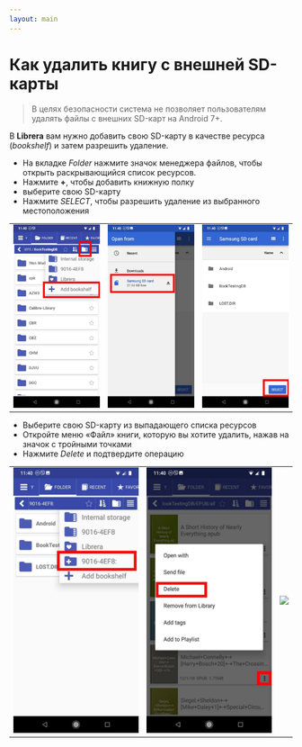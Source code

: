 ```yaml
---
layout: main
---
```


# Как удалить книгу с внешней SD-карты

> В целях безопасности система не позволяет пользователям удалять файлы с внешних SD-карт на Android 7+.

В **Librera** вам нужно добавить свою SD-карту в качестве ресурса (_bookshelf_) и затем разрешить удаление.

* На вкладке _Folder_ нажмите значок менеджера файлов, чтобы открыть раскрывающийся список ресурсов.
* Нажмите **+**, чтобы добавить книжную полку
* выберите свою SD-карту
* Нажмите _SELECT_, чтобы разрешить удаление из выбранного местоположения

||||
|-|-|-|
|![](1.jpg)|![](2.jpg)|![](3.jpg)|

* Выберите свою SD-карту из выпадающего списка ресурсов
* Откройте меню «Файл» книги, которую вы хотите удалить, нажав на значок с тройными точками
* Нажмите _Delete_ и подтвердите операцию

||||
|-|-|-|
|![](4.jpg)|![](5.jpg)|![](6.jpg)|
